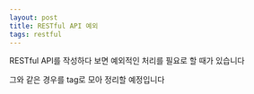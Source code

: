 ```yaml
---
layout: post
title: RESTful API 예외
tags: restful
---
```


RESTful API를 작성하다 보면 예외적인 처리를 필요로 할 때가 있습니다

그와 같은 경우를 tag로 모아 정리할 예정입니다
